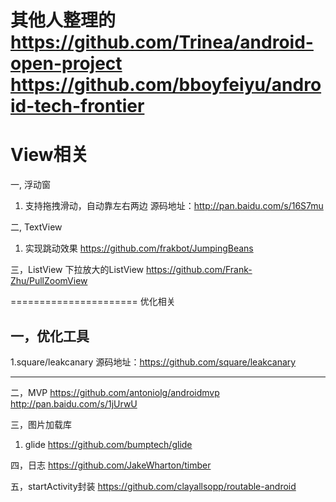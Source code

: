 其他人整理的
https://github.com/Trinea/android-open-project    
https://github.com/bboyfeiyu/android-tech-frontier
===============
# View相关 #

一, 浮动窗

1. 支持拖拽滑动，自动靠左右两边
源码地址：http://pan.baidu.com/s/16S7mu

二, TextView
1. 实现跳动效果
https://github.com/frakbot/JumpingBeans

三，ListView
下拉放大的ListView
https://github.com/Frank-Zhu/PullZoomView

======================
优化相关

## 一，优化工具 ##

1.square/leakcanary
源码地址：https://github.com/square/leakcanary

---------------------------------------------
二，MVP
https://github.com/antoniolg/androidmvp
http://pan.baidu.com/s/1jUrwU

三，图片加载库
1. glide
https://github.com/bumptech/glide

四，日志
https://github.com/JakeWharton/timber

五，startActivity封装
https://github.com/clayallsopp/routable-android
